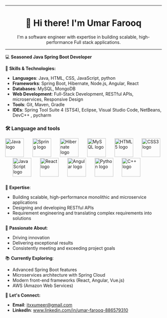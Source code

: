 ### <hr>

<h1 align="center">👋 Hi there! I'm Umar Farooq</h1>

<p align="center">I'm a software engineer with expertise in building scalable, high-performance Full stack applications.</p>

<hr>


💻 **Seasoned Java Spring Boot Developer**

🌟 **Skills & Technologies:**
- **Languages**: Java, HTML, CSS, JavaScript, python
- **Frameworks**: Spring Boot, Hibernate, Node.js, Angular, React
- **Databases**: MySQL, MongoDB
- **Web Development**: Full-Stack Development, RESTful APIs, microservices, Responsive Design
- **Tools**: Git, Maven, Gradle
- **IDEs**: Spring Tool Suite 4 (STS4), Eclipse, Visual Studio Code, NetBeans, DevC++ , pycharm 

<h3 align="left">🛠 Language and tools</h3>

<div align="left">
  <img src="https://cdn.jsdelivr.net/gh/devicons/devicon/icons/java/java-original-wordmark.svg" height="60" alt="Java logo"  />
  <img width="20" />
  <img src="https://cdn.jsdelivr.net/gh/devicons/devicon/icons/spring/spring-original-wordmark.svg" height="60" alt="Spring logo"  />
  <img width="20" />
  <img src="https://cdn.jsdelivr.net/gh/devicons/devicon/icons/hibernate/hibernate-original-wordmark.svg" height="60" alt="Hibernate logo"  />
  <img width="20" />
  <img src="https://cdn.jsdelivr.net/gh/devicons/devicon/icons/mysql/mysql-original-wordmark.svg" height="60" alt="MySQL logo"  />
  <img width="20" />
  <img src="https://cdn.jsdelivr.net/gh/devicons/devicon/icons/html5/html5-original-wordmark.svg" height="60" alt="HTML5 logo"  />
  <img width="20" />
  <img src="https://cdn.jsdelivr.net/gh/devicons/devicon/icons/css3/css3-original-wordmark.svg" height="60" alt="CSS3 logo"  />
  <img width="20" />
  <img src="https://cdn.jsdelivr.net/gh/devicons/devicon/icons/javascript/javascript-original.svg" height="60" alt="JavaScript logo"  />
  <img width="20" />
   <img src="https://cdn.jsdelivr.net/gh/devicons/devicon/icons/react/react-original-wordmark.svg" height="60" alt="React logo"  />
  <img width="20" />
<img src="https://cdn.jsdelivr.net/gh/devicons/devicon/icons/angularjs/angularjs-original.svg" height="60" alt="Angular logo" />

  <img width="20" />
  <img src="https://cdn.jsdelivr.net/gh/devicons/devicon/icons/python/python-original.svg" height="60" alt="Python logo"  />
  <img width="20" />
  <img src="https://cdn.jsdelivr.net/gh/devicons/devicon/icons/cplusplus/cplusplus-original.svg" height="60" alt="C++ logo"  />
</div>


### 


### 

### 


🔧 **Expertise**:
- Building scalable, high-performance monolithic and microservice applications
- Designing and developing RESTful APIs
- Requirement engineering and translating complex requirements into solutions

🚀 **Passionate About**:
- Driving innovation
- Delivering exceptional results
- Consistently meeting and exceeding project goals

📚 **Currently Exploring**:
- Advanced Spring Boot features
- Microservices architecture with Spring Cloud
- Modern front-end frameworks (React, Angular, Vue.js)
- AWS (Amazon Web Services)

💬 **Let's Connect:**
- **Email**: itxxumeer@gmail.com
- **LinkedIn**: www.linkedin.com/in/umar-farooq-886579310


